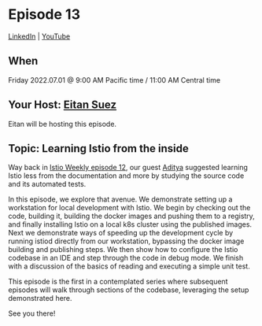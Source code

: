 # Episode 13

[LinkedIn](https://www.linkedin.com/feed/update/urn:li:ugcPost:6945884915657830400/) | [YouTube](https://youtu.be/ueTXrMmWklY)

## When

Friday 2022.07.01 @ 9:00 AM Pacific time / 11:00 AM Central time

## Your Host: [Eitan Suez](https://www.linkedin.com/in/eitan-suez-2336b26/)

Eitan will be hosting this episode.

## Topic:  Learning Istio from the inside

Way back in [Istio Weekly episode 12](https://youtu.be/o3Fi6nwuuiI), our guest [Aditya](https://www.linkedin.com/in/aditya-prerepa-963007178/) suggested learning Istio less from the documentation and more by studying the source code and its automated tests.

In this episode, we explore that avenue.  We demonstrate setting up a workstation for local development with Istio.  We begin by checking out the code, building it, building the docker images and pushing them to a registry, and finally installing Istio on a local k8s cluster using the published images.  Next we demonstrate ways of speeding up the development cycle by running istiod directly from our workstation, bypassing the docker image building and publishing steps.  We then show how to configure the Istio codebase in an IDE and step through the code in debug mode.  We finish with a discussion of the basics of reading and executing a simple unit test.

This episode is the first in a contemplated series where subsequent episodes will walk through sections of the codebase, leveraging the setup demonstrated here.

See you there!